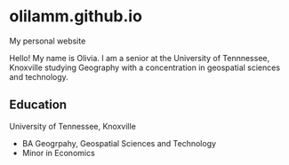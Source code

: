 # olilamm.github.io
My personal website


Hello! My name is Olivia. I am a senior at the University of Tennnessee, Knoxville studying Geography with a concentration in geospatial sciences and technology. 

## Education 
University of Tennessee, Knoxville
- BA Geogrpahy, Geospatial Sciences and Technology
- Minor in Economics
